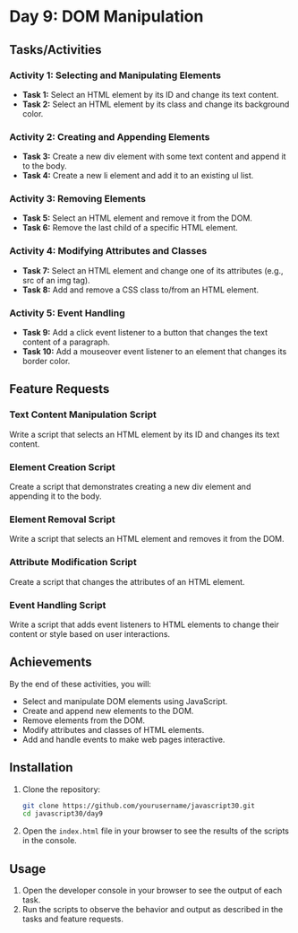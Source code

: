 # Day 9: DOM Manipulation

## Tasks/Activities

### Activity 1: Selecting and Manipulating Elements
- **Task 1:** Select an HTML element by its ID and change its text content.
- **Task 2:** Select an HTML element by its class and change its background color.

### Activity 2: Creating and Appending Elements
- **Task 3:** Create a new div element with some text content and append it to the body.
- **Task 4:** Create a new li element and add it to an existing ul list.

### Activity 3: Removing Elements
- **Task 5:** Select an HTML element and remove it from the DOM.
- **Task 6:** Remove the last child of a specific HTML element.

### Activity 4: Modifying Attributes and Classes
- **Task 7:** Select an HTML element and change one of its attributes (e.g., src of an img tag).
- **Task 8:** Add and remove a CSS class to/from an HTML element.

### Activity 5: Event Handling
- **Task 9:** Add a click event listener to a button that changes the text content of a paragraph.
- **Task 10:** Add a mouseover event listener to an element that changes its border color.

## Feature Requests

### Text Content Manipulation Script
Write a script that selects an HTML element by its ID and changes its text content.

### Element Creation Script
Create a script that demonstrates creating a new div element and appending it to the body.

### Element Removal Script
Write a script that selects an HTML element and removes it from the DOM.

### Attribute Modification Script
Create a script that changes the attributes of an HTML element.

### Event Handling Script
Write a script that adds event listeners to HTML elements to change their content or style based on user interactions.

## Achievements

By the end of these activities, you will:
- Select and manipulate DOM elements using JavaScript.
- Create and append new elements to the DOM.
- Remove elements from the DOM.
- Modify attributes and classes of HTML elements.
- Add and handle events to make web pages interactive.

## Installation

1. Clone the repository:
    ```sh
    git clone https://github.com/yourusername/javascript30.git
    cd javascript30/day9
    ```

2. Open the `index.html` file in your browser to see the results of the scripts in the console.

## Usage

1. Open the developer console in your browser to see the output of each task.
2. Run the scripts to observe the behavior and output as described in the tasks and feature requests.